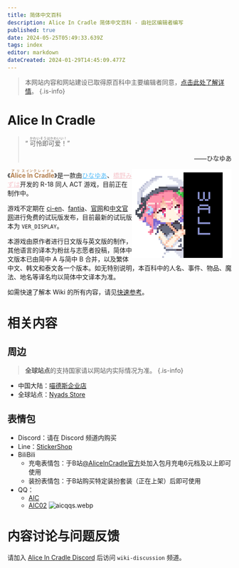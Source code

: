 ```yaml
---
title: 简体中文百科
description: Alice In Cradle 简体中文百科 - 由社区编辑者编写
published: true
date: 2024-05-25T05:49:33.639Z
tags: index
editor: markdown
dateCreated: 2024-01-29T14:45:09.477Z
---
```


<!-- 此页用于引用的图片/链接 -->
[fantia]: https://fantia.jp/fanclubs/24531
[ci-en]: https://ci-en.dlsite.com/creator/12611
[官网]: https://get.aliceincradle.dev
[中文官网]: https://cn.aliceincradle.dev

> 本网站内容和网站建设已取得原百科中主要编辑者同意，[点击此处了解详情](https://t.bilibili.com/847892334568800257)。
{.is-info}

# Alice In Cradle
 
> “ <ruby>可怜即可爱！<rt>かわいそうはかわいい！</rt></ruby>”<p style="text-align: right;">**——ひなゆあ**</p>

<img style="float: right;" src="/assets/global/hello.png"/>《**<ruby style="color: #b47f4d;">Alice<rt>アリス</rt>&nbsp;In<rt>イン</rt>&nbsp;Cradle<rt>クレイドル</rt></ruby>**》是一款由<a href="https://twitter.com/hinayua_r18" target="_blank" style="color: #56bcf9;" lang="ja">ひなゆあ</a>、<a href="https://twitter.com/HashinoMizuha" target="_blank" style="color: #f6c5cb;" lang="ja">橋野みずは</a>开发的 R-18 同人 ACT 游戏，目前正在制作中。

游戏不定期在 [ci-en]、[fantia]、[官网]和[中文官网]进行免费的试玩版发布，目前最新的试玩版本为 <code id="aic_zip_verdis_global">VER_DISPLAY</code>。

本游戏由原作者进行日文版与英文版的制作，其他语言的译本为粉丝与志愿者投稿，简体中文版本已由简中 A 与简中 B 合并，以及繁体中文、韩文和泰文各一个版本。如无特别说明，本百科中的人名、事件、物品、魔法、地名等译名均以简体中文译本为准。

如需快速了解本 Wiki 的所有内容，请见[快速参考](/zh/nav)。

# 相关内容
## 周边
> **全球站点**的支持国家请以网站内实际情况为准。
{.is-info}
- 中国大陆：[喵德斯企业店](https://store.nyads.cn)
- 全球站点：[Nyads Store](https://nyads.net/collections/aliceincradle)
## 表情包
- Discord：请在 Discord 频道内购买
- Line：[StickerShop](https://store.line.me/stickershop/product/25649586)
- BiliBili
  - 充电表情包：于B站[@AliceInCradle官方](https://space.bilibili.com/3493078251866300)处加入包月充电6元档及以上即可使用
  - 装扮表情包：于B站购买特定装扮套装（正在上架）后即可使用
- QQ：
  - [AIC](https://zb.vip.qq.com/hybrid/emoticonmall/detail?id=238796)
  - [AIC02](https://zb.vip.qq.com/hybrid/emoticonmall/detail?id=238966)
![aicqqs.webp](https://cdn.sa.net/2024/05/25/Gt49iIV6FK7rNjn.webp)
# 内容讨论与问题反馈
请加入 [Alice In Cradle Discord](https://discord.gg/aliceincradle) 后访问 `wiki-discussion` 频道。